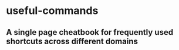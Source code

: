 # useful-commands
## A single page cheatbook for frequently used shortcuts across different domains
